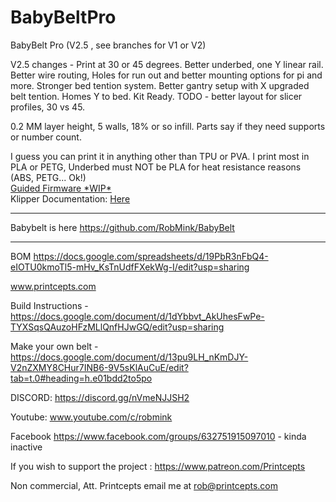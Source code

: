 # BabyBeltPro
BabyBelt Pro (V2.5 , see branches for V1 or V2)

V2.5 changes - Print at 30 or 45 degrees.  Better underbed, one Y linear rail.  Better wire routing, Holes for run out and better mounting options for pi and more.  Stronger bed tention system.  Better gantry setup with X upgraded belt tention.  Homes Y to bed.  Kit Ready.
TODO - better layout for slicer profiles, 30 vs 45.  

0.2 MM layer height, 5 walls, 18% or so infill.  Parts say if they need supports or number count.

I guess you can print it in anything other than TPU or PVA.  I print most in PLA or PETG, Underbed must NOT be PLA for heat resistance reasons (ABS, PETG... Ok!)  
[Guided Firmware \*WIP\*](./documentation/Guided_Firmware_Readme.md)  
Klipper Documentation: [Here](documentation/Klipper/mods/TFT50.md)

*****
Babybelt is here https://github.com/RobMink/BabyBelt
*****

BOM  https://docs.google.com/spreadsheets/d/19PbR3nFbQ4-eIOTU0kmoTl5-mHv_KsTnUdfFXekWg-I/edit?usp=sharing

www.printcepts.com

Build Instructions - https://docs.google.com/document/d/1dYbbvt_AkUhesFwPe-TYXSqsQAuzoHFzMLlQnfHJwGQ/edit?usp=sharing

Make your own belt - https://docs.google.com/document/d/13pu9LH_nKmDJY-V2nZXMY8CHur7INB6-9V5sKlAuCuE/edit?tab=t.0#heading=h.e01bdd2to5po 

DISCORD: https://discord.gg/nVmeNJJSH2

Youtube: www.youtube.com/c/robmink

Facebook https://www.facebook.com/groups/632751915097010 - kinda inactive

If you wish to support the project : https://www.patreon.com/Printcepts

Non commercial, Att.
Printcepts
email me at rob@printcepts.com


